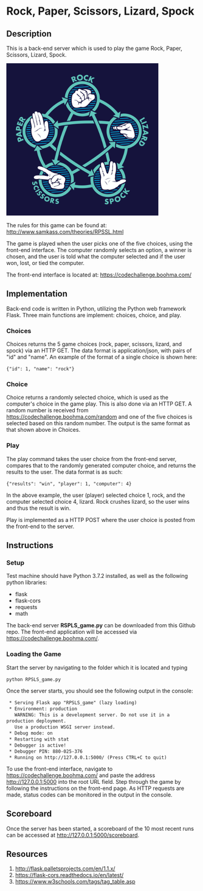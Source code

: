 # Rock, Paper, Scissors, Lizard, Spock


## Description
This is a back-end server which is used to play the game Rock, Paper, Scissors, Lizard, Spock.

<img src="https://github.com/savanaconda/RockPaperScissorsLizardSpock/blob/master/rockpaperscissorslizardspock.png" width="400">

The rules for this game can be found at:
http://www.samkass.com/theories/RPSSL.html

The game is played when the user picks one of the five choices, using the front-end interface. The computer randomly selects an option, a winner is chosen, and the user is told what the computer selected and if the user won, lost, or tied the computer.

The front-end interface is located at:
https://codechallenge.boohma.com/ 


## Implementation
Back-end code is written in Python, utilizing the Python web framework Flask. Three main functions are implement: choices, choice, and play.

### Choices
Choices returns the 5 game choices (rock, paper, scissors, lizard, and spock) via an HTTP GET. The data format is application/json, with pairs of "id" and "name". An example of the format of a single choice is shown here:
```
{"id": 1, "name": "rock"}
```

### Choice
Choice returns a randomly selected choice, which is used as the computer's choice in the game play. This is also done via an HTTP GET. A random number is received from https://codechallenge.boohma.com/random and one of the five choices is selected based on this random number. The output is the same format as that shown above in Choices.

### Play
The play command takes the user choice from the front-end server, compares that to the randomly generated computer choice, and returns the results to the user. The data format is as such:
```
{"results": "win", "player": 1, "computer": 4}
```
In the above example, the user (player) selected choice 1, rock, and the computer selected choice 4, lizard. Rock crushes lizard, so the user wins and thus the result is win.

Play is implemented as a HTTP POST where the user choice is posted from the front-end to the server.


## Instructions

### Setup
Test machine should have Python 3.7.2 installed, as well as the following python libraries:
 * flask
 * flask-cors
 * requests
 * math

The back-end server __RSPLS_game.py__ can be downloaded from this Github repo. The front-end application will be accessed via https://codechallenge.boohma.com/.

### Loading the Game
Start the server by navigating to the folder which it is located and typing
```
python RPSLS_game.py
```
Once the server starts, you should see the following output in the console:
```
 * Serving Flask app "RPSLS_game" (lazy loading)
 * Environment: production
   WARNING: This is a development server. Do not use it in a production deployment.
   Use a production WSGI server instead.
 * Debug mode: on
 * Restarting with stat
 * Debugger is active!
 * Debugger PIN: 880-025-376
 * Running on http://127.0.0.1:5000/ (Press CTRL+C to quit)
```
To use the front-end interface, navigate to https://codechallenge.boohma.com/ and paste the address http://127.0.0.1:5000 into the root URL field. Step through the game by following the instructions on the front-end page. As HTTP requests are made, status codes can be monitored in the output in the console.


## Scoreboard
Once the server has been started, a scoreboard of the 10 most recent runs can be accessed at http://127.0.0.1:5000/scoreboard.


## Resources
1. http://flask.palletsprojects.com/en/1.1.x/
2. https://flask-cors.readthedocs.io/en/latest/
3. https://www.w3schools.com/tags/tag_table.asp
